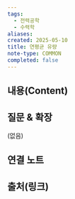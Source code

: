 ```yaml
---
tags:
  - 전력공학
  - 수력학
aliases: 
created: 2025-05-10
title: 연평균 유량
note-type: COMMON
completed: false
---
```


## 내용(Content)


## 질문 & 확장

(없음)

## 연결 노트

## 출처(링크)

